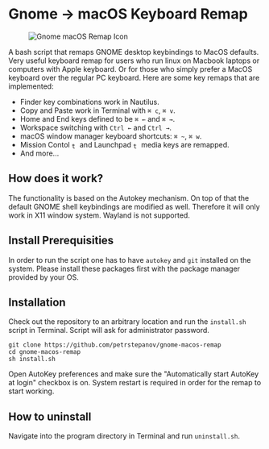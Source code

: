 # Gnome → macOS Keyboard Remap

<figure>
  <img src="https://github.com/petrstepanov/gnome-macos-remap/blob/master/resources/gnome-macos-remap.png?raw=true" alt="Gnome macOS Remap Icon" />
</figure>

A bash script that remaps GNOME desktop keybindings to MacOS defaults. Very useful keyboard remap for users who run linux on Macbook laptops or computers with Apple keyboard. Or for those who simply prefer a MacOS keyboard over the regular PC keyboard. Here are some key remaps that are implemented:

* Finder key combinations work in Nautilus.
* Copy and Paste work in Terminal with `⌘ c`, `⌘ v`.
* Home and End keys defined to be `⌘ ←` and `⌘ →`.
* Workspace switching with `Ctrl ←` and `Ctrl →`.
* macOS window manager keyboard shortcuts: `⌘ ~`, `⌘ w`.
* Mission Contol <code><img style="vertical-align:text-bottom; height: 1em; width: auto" src="https://help.apple.com/assets/5E59C74D0946226F03EEDC17/5E59C7520946226F03EEDC2C/en_US/0a3719d8c9acde3a43680efa67ef11a2.png" alt="the Mission Control key"></code> and Launchpad <code><img style="vertical-align:text-bottom; height: 1em; width: auto" src="https://help.apple.com/assets/5E59C74D0946226F03EEDC17/5E59C7520946226F03EEDC2C/en_US/d6924e805b6d1a255218f1307a96ef25.png" alt="the Launchpad key"/></code> media keys are remapped.
* And more...

## How does it work?
The functionality is based on the Autokey mechanism. On top of that the default GNOME shell keybindings are modified as well. Therefore it will only work in X11 window system. Wayland is not supported.

## Install Prerequisities
In order to run the script one has to have `autokey` and `git` installed on the system. Please install these packages first with the package manager provided by your OS.

## Installation
Check out the repository to an arbitrary location and run the `install.sh` script in Terminal. Script will ask for administrator password.

```
git clone https://github.com/petrstepanov/gnome-macos-remap
cd gnome-macos-remap
sh install.sh
```

Open AutoKey preferences and make sure the "Automatically start AutoKey at login" checkbox is on. 
System restart is required in order for the remap to start working.

## How to uninstall
Navigate into the program directory in Terminal and run `uninstall.sh`.
